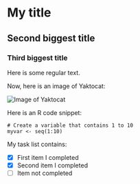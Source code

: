 # My title
## Second biggest title
### Third biggest title

Here is some regular text. 

Now, here is an image of Yaktocat:

![Image of Yaktocat](https://octodex.github.com/images/yaktocat.png)

Here is an R code snippet:

```{r}
# Create a variable that contains 1 to 10
myvar <- seq(1:10)
```
My task list contains:

- [x] First item I completed
- [x] Second item I completed
- [ ] Item not completed
